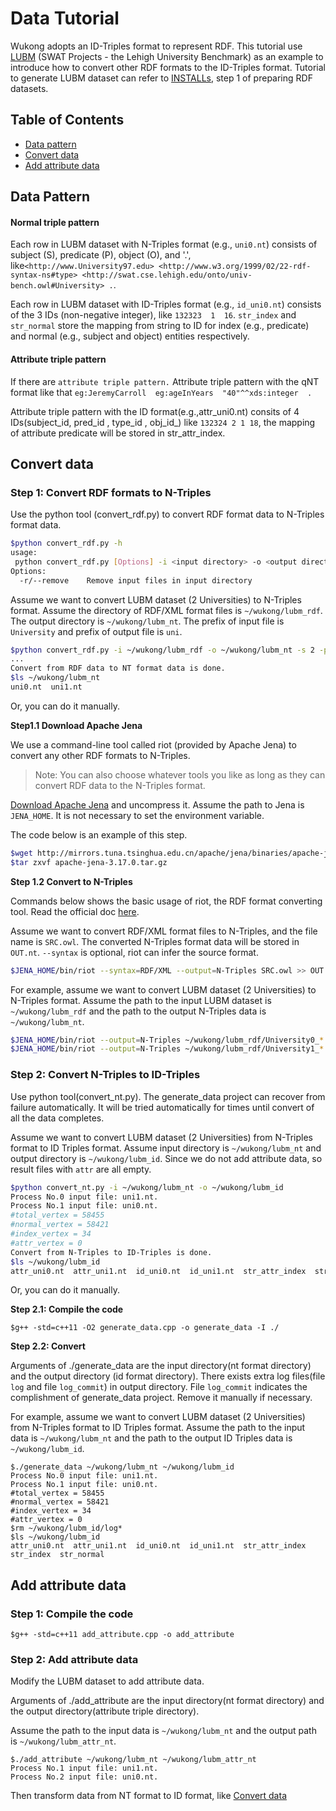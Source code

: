 # Data Tutorial

Wukong adopts an ID-Triples format to represent RDF. This tutorial use [LUBM](http://swat.cse.lehigh.edu/projects/lubm) (SWAT Projects - the Lehigh University Benchmark) as an example to introduce how to convert other RDF formats to the ID-Triples format. Tutorial to generate LUBM dataset can refer to [INSTALLs](../docs/INSTALL.md), step 1 of preparing RDF datasets.

## Table of Contents
* [Data pattern](#pattern)
* [Convert data](#convert)
* [Add attribute data](#attribute)

<a name="pattern"></a>

## Data Pattern

#### Normal triple pattern
Each row in LUBM dataset with N-Triples format (e.g., `uni0.nt`) consists of subject (S), predicate (P), object (O), and '.', like`<http://www.University97.edu> <http://www.w3.org/1999/02/22-rdf-syntax-ns#type> <http://swat.cse.lehigh.edu/onto/univ-bench.owl#University> .`.

Each row in LUBM dataset with ID-Triples format (e.g., `id_uni0.nt`) consists of the 3 IDs (non-negative integer), like `132323  1  16`. `str_index` and `str_normal` store the mapping from string to ID for index (e.g., predicate) and normal (e.g., subject and object) entities respectively.

#### Attribute triple pattern
If there are `attribute triple pattern.`
Attribute triple pattern  with the qNT  format like that `eg:JeremyCarroll  eg:ageInYears  "40"^^xds:integer  .  `

Attribute triple pattern with the ID format(e.g.,attr_uni0.nt) consits of 4 IDs(subject_id, pred_id , type_id , obj_id_) like `132324 2 1 18`, the mapping of attribute predicate will be stored in str_attr_index.

<a name="convert"></a>

## Convert data

### Step 1: Convert RDF formats to N-Triples

Use the python tool (convert_rdf.py) to convert RDF format data to N-Triples format data.

```bash
$python convert_rdf.py -h
usage:
 python convert_rdf.py [Options] -i <input directory> -o <output directory> -s <data size> -p <input prefix> -w <output prefix>
Options:
  -r/--remove    Remove input files in input directory
```

Assume we want to convert LUBM dataset (2 Universities) to N-Triples format. Assume the directory of RDF/XML format files is `~/wukong/lubm_rdf`. The output directory is `~/wukong/lubm_nt`. The prefix of input file is `University` and prefix of output file is `uni`.

```bash
$python convert_rdf.py -i ~/wukong/lubm_rdf -o ~/wukong/lubm_nt -s 2 -p University -w uni
...
Convert from RDF data to NT format data is done.
$ls ~/wukong/lubm_nt
uni0.nt  uni1.nt
```

Or, you can do it manually.

**Step1.1 Download Apache Jena**

We use a command-line tool called riot (provided by Apache Jena) to convert any other RDF formats to N-Triples.

> Note: You can also choose whatever tools you like as long as they can convert RDF data to the N-Triples format.

[Download Apache Jena](https://jena.apache.org/download/index.cgi) and uncompress it. Assume the path to Jena is `JENA_HOME`. It is not necessary to set the environment variable.

The code below is an example of this step.

```bash
$wget http://mirrors.tuna.tsinghua.edu.cn/apache/jena/binaries/apache-jena-3.17.0.tar.gz
$tar zxvf apache-jena-3.17.0.tar.gz
```

**Step 1.2 Convert to N-Triples**

Commands below shows the basic usage of riot, the RDF format converting tool. Read the official doc [here](http://jena.apache.org/documentation/io/#command-line-tools).

Assume we want to convert RDF/XML format files to N-Triples, and the file name is `SRC.owl`. The converted N-Triples format data will be stored in `OUT.nt`. `--syntax` is optional, riot can infer the source format.

```bash
$JENA_HOME/bin/riot --syntax=RDF/XML --output=N-Triples SRC.owl >> OUT.nt
```

For example, assume we want to convert LUBM dataset (2 Universities) to N-Triples format. Assume the path to the input LUBM dataset is `~/wukong/lubm_rdf` and the path to the output N-Triples data is `~/wukong/lubm_nt`.


```bash
$JENA_HOME/bin/riot --output=N-Triples ~/wukong/lubm_rdf/University0_*.owl >> ~/wukong/lubm_nt/uni0.nt
$JENA_HOME/bin/riot --output=N-Triples ~/wukong/lubm_rdf/University1_*.owl >> ~/wukong/lubm_nt/uni1.nt
```

### Step 2: Convert N-Triples to ID-Triples

Use python tool(convert_nt.py). The generate_data project can recover from failure automatically.
It will be tried automatically for times until convert of all the data completes.

Assume we want to convert LUBM dataset (2 Universities) from N-Triples format to ID Triples format.
Assume input directory is `~/wukong/lubm_nt` and output directory is `~/wukong/lubm_id`.
Since we do not add attribute data, so result files with `attr` are all empty.

```bash
$python convert_nt.py -i ~/wukong/lubm_nt -o ~/wukong/lubm_id
Process No.0 input file: uni1.nt.
Process No.1 input file: uni0.nt.
#total_vertex = 58455
#normal_vertex = 58421
#index_vertex = 34
#attr_vertex = 0
Convert from N-Triples to ID-Triples is done.
$ls ~/wukong/lubm_id
attr_uni0.nt  attr_uni1.nt  id_uni0.nt  id_uni1.nt  str_attr_index  str_index  str_normal
```

Or, you can do it manually.

**Step 2.1: Compile the code**

```
$g++ -std=c++11 -O2 generate_data.cpp -o generate_data -I ./
```

**Step 2.2: Convert**

Arguments of ./generate_data are the input directory(nt format directory) and the output directory (id format directory). There exists extra log files(file `log` and file `log_commit`) in output directory. File `log_commit` indicates the complishment of generate_data project. Remove it manually if necessary.

For example, assume we want to convert LUBM dataset (2 Universities) from N-Triples format to ID Triples format. Assume the path to the input data is `~/wukong/lubm_nt` and the path to the output ID Triples data is `~/wukong/lubm_id`.

```
$./generate_data ~/wukong/lubm_nt ~/wukong/lubm_id
Process No.0 input file: uni1.nt.
Process No.1 input file: uni0.nt.
#total_vertex = 58455
#normal_vertex = 58421
#index_vertex = 34
#attr_vertex = 0
$rm ~/wukong/lubm_id/log*
$ls ~/wukong/lubm_id
attr_uni0.nt  attr_uni1.nt  id_uni0.nt  id_uni1.nt  str_attr_index  str_index  str_normal
```
<a name="attribute"></a>

## Add attribute data

### Step 1: Compile the code

```
$g++ -std=c++11 add_attribute.cpp -o add_attribute
```

### Step 2: Add attribute data
Modify the LUBM dataset to add attribute data.

Arguments of ./add_attribute are the input directory(nt format directory) and the output directory(attribute triple directory).

Assume the path to the input data is `~/wukong/lubm_nt` and the output path is `~/wukong/lubm_attr_nt`.

```
$./add_attribute ~/wukong/lubm_nt ~/wukong/lubm_attr_nt
Process No.1 input file: uni1.nt.
Process No.2 input file: uni0.nt.
```
Then transform data from NT format to ID format, like [Convert data](#convert)
